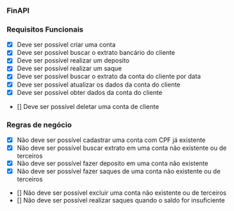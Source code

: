 ### FinAPI

### Requisitos Funcionais

- [x] Deve ser possível criar uma conta
- [x] Deve ser possível buscar o extrato bancário do cliente
- [x] Deve ser possível realizar um deposito
- [x] Deve ser possível realizar um saque
- [x] Deve ser possível buscar o extrato da conta do cliente por data
- [x] Deve ser possível atualizar os dados da conta do cliente
- [x] Deve ser possível obter dados da conta do cliente
- [] Deve ser possível deletar uma conta de cliente


### Regras de negócio

- [x] Não deve ser possível cadastrar uma conta com CPF já existente
- [x] Não deve ser possível buscar extrato em uma conta não existente ou de terceiros
- [x] Não deve ser possível fazer deposito em uma conta não existente
- [x] Não deve ser possível fazer saques de uma conta não existente ou de terceiros
- [] Não deve ser possível excluir uma conta não existente ou de terceiros
- [] Não deve ser possível realizar saques quando o saldo for insuficiente